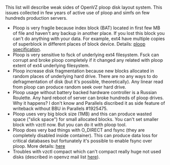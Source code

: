 This list will describe weak sides of OpenVZ ploop disk layout system. This issues collected in few years of active use of ploop and simfs on few hundreds production servers.

- Ploop is very fragile because index block (BAT) located in first few MB of file and haven't any backup in another place. If you lost this block you can't do anything with your data. For example, ext4 have multiple copies of superblock in different places of block device. Details: [ploop specification](https://openvz.org/Ploop/format).
- Ploop is very sensitive to fsck of underlying ext4 filesystem. Fsck can corrupt and broke ploop completely if it changed any related with ploop extent of ext4 underlying filesystem. 
- Ploop increase disk fragmentation because new blocks allocated in random places of underlying hard drive. There are no any ways to do defragmentation of disk (but it's possible, theoretically). Any linear read from ploop can produce random seek over hard drive.
- Ploop usage without battery backed hardware controller is a Russian Roulette. Any hard reboot of server can broke hundreds of ploop drives. Why it happens? I don't know and Parallels discribed it as side feature of writeback without BBU in Parallels #1925475.
- Ploop uses very big block size (1MB) and this can produce wasted space ("slick space") for small allocated blocks. You can't set smaller block with vzctl now. But you can do it with ploop tool. 
- Ploop does very bad things with O_DIRECT and fsync (they are completely disabled inside container). This can produce data loss for critical databases but fortunately it's possible to enable fsync over ploop. More details: [here](http://habrahabr.ru/company/parallels/blog/240197/)
- Troubles with vzctl compact which can't compact really huge not used disks (described in openvz mail list [here](https://lists.openvz.org/pipermail/users/2015-January/006026.html)).
